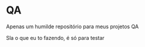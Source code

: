 # QA
Apenas um humilde repositório para meus projetos QA

Sla o que eu to fazendo, é só para testar
